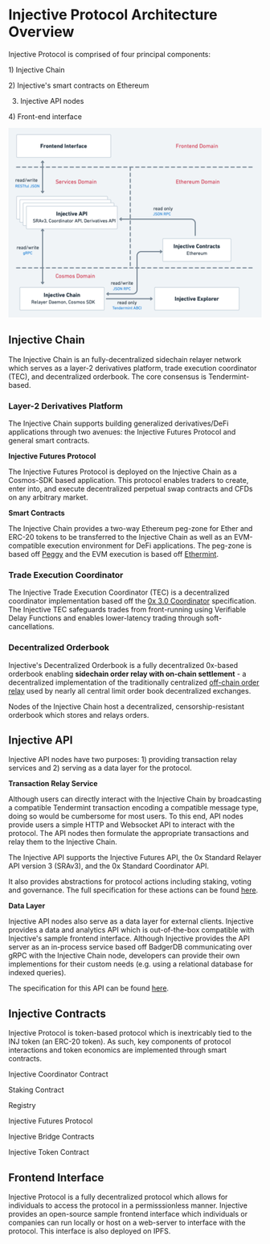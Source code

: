 # Injective Protocol Architecture Overview

Injective Protocol is comprised of four principal components: 

1\) Injective Chain

2\) Injective's smart contracts on Ethereum

3) Injective API nodes

4\) Front-end interface

![](../.gitbook/assets/architecture.png)

## Injective Chain

The Injective Chain is an fully-decentralized sidechain relayer network which serves as a layer-2 derivatives platform, trade execution coordinator (TEC), and decentralized orderbook. The core consensus is Tendermint-based. 

### Layer-2 Derivatives Platform 

The Injective Chain supports building generalized derivatives/DeFi applications through two avenues: the Injective Futures Protocol and general smart contracts. 

**Injective Futures Protocol**

The Injective Futures Protocol is deployed on the Injective Chain as a Cosmos-SDK based application. This protocol enables traders to create, enter into, and execute decentralized perpetual swap contracts and CFDs on any arbitrary market. 

**Smart Contracts**

The Injective Chain provides a two-way Ethereum peg-zone for Ether and ERC-20 tokens to be transferred to the Injective Chain as well as an EVM-compatible execution environment for DeFi applications. The peg-zone is based off [Peggy](https://github.com/cosmos/peggy) and the EVM execution is based off [Ethermint](https://github.com/chainsafe/ethermint). 

### Trade Execution Coordinator

The Injective Trade Execution Coordinator (TEC) is a decentralized coordinator implementation based off the [0x 3.0 Coordinator](https://github.com/0xProject/0x-protocol-specification/blob/master/v3/coordinator-specification.md) specification. The Injective TEC safeguards trades from front-running using Verifiable Delay Functions and enables lower-latency trading through soft-cancellations. 

### Decentralized Orderbook

Injective's Decentralized Orderbook is a fully decentralized 0x-based orderbook enabling **sidechain order relay with on-chain settlement** - a decentralized implementation of the traditionally centralized [off-chain order relay](https://github.com/0xProject/0x-protocol-specification/blob/master/v2/v2-specification.md#architecture) used by nearly all central limit order book decentralized exchanges. 

Nodes of the Injective Chain host a decentralized, censorship-resistant orderbook which stores and relays orders. 

## Injective API

Injective API nodes have two purposes: 1) providing transaction relay services and 2) serving as a data layer for the protocol. 

**Transaction Relay Service**

Although users can directly interact with the Injective Chain by broadcasting a compatible Tendermint transaction encoding a compatible message type, doing so would be cumbersome for most users. To this end, API nodes provide users a simple HTTP and Websocket API to interact with the protocol. The API nodes then formulate the appropriate transactions and relay them to the Injective Chain. 

The Injective API supports the Injective Futures API, the 0x Standard Relayer API version 3 (SRAv3), and the 0x Standard Coordinator API. 

It also provides abstractions for protocol actions including staking, voting and governance. The full specification for these actions can be found [here](). 

**Data Layer**

Injective API nodes also serve as a data layer for external clients. Injective provides a data and analytics API which is out-of-the-box compatible with Injective's sample frontend interface. Although Injective provides the API server as an in-process service based off BadgerDB communicating over gRPC with the Injective Chain node, developers can provide their own implementions for their custom needs (e.g. using a relational database for indexed queries). 

The specification for this API can be found [here](). 

## Injective Contracts

Injective Protocol is token-based protocol which is inextricably tied to the INJ token (an ERC-20 token). As such, key components of protocol interactions and token economics are implemented through smart contracts. 

Injective Coordinator Contract

Staking Contract

Registry

Injective Futures Protocol

Injective Bridge Contracts

Injective Token Contract

## Frontend Interface

Injective Protocol is a fully decentralized protocol which allows for individuals to access the protocol in a permisssionless manner. Injective provides an open-source sample frontend interface which individuals or companies can run locally or host on a web-server to interface with the protocol. This interface is also deployed on IPFS. 

